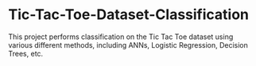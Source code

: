 # Tic-Tac-Toe-Dataset-Classification
This project performs classification on the Tic Tac Toe dataset using various different methods, including ANNs, Logistic Regression, Decision Trees, etc.
